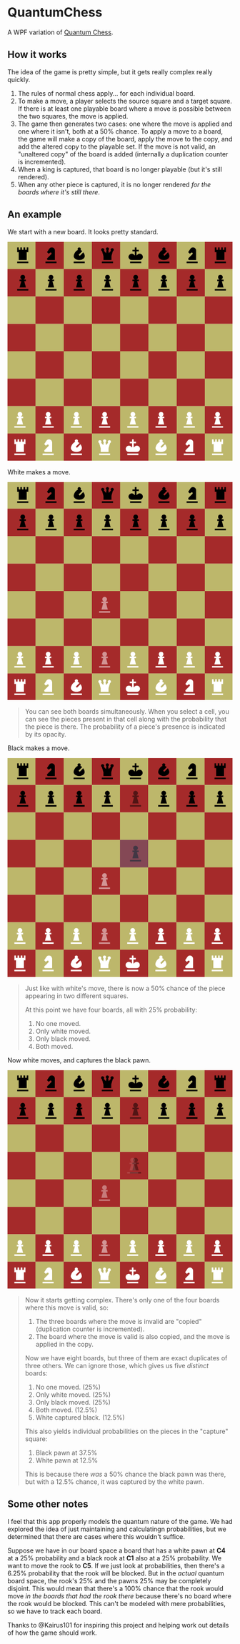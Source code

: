 # QuantumChess

A WPF variation of [Quantum Chess](https://quantumchess.net/).

## How it works

The idea of the game is pretty simple, but it gets really complex really quickly.

1. The rules of normal chess apply... for each individual board.
1. To make a move, a player selects the source square and a target square.  If there is at least one playable board where a move is possible between the two squares, the move is applied.
1. The game then generates two cases: one where the move is applied and one where it isn't, both at a 50% chance.  To apply a move to a board, the game will make a copy of the board, apply the move to the copy, and add the altered copy to the playable set.  If the move is not valid, an "unaltered copy" of the board is added (internally a duplication counter is incremented).
1. When a king is captured, that board is no longer playable (but it's still rendered).
1. When any other piece is captured, it is no longer rendered _for the boards where it's still there_.

## An example

We start with a new board.  It looks pretty standard.

![new board](Resources/example-screen1.png)

White makes a move.

![new board](Resources/example-screen2.png)

> You can see both boards simultaneously.  When you select a cell, you can see the pieces present in that cell along with the probability that the piece is there.  The probability of a piece's presence is indicated by its opacity.

Black makes a move.

![new board](Resources/example-screen3.png)

> Just like with white's move, there is now a 50% chance of the piece appearing in two different squares.
> 
> At this point we have four boards, all with 25% probability:
> 
> 1. No one moved.
> 1. Only white moved.
> 1. Only black moved.
> 1. Both moved.

Now white moves, and captures the black pawn.

![new board](Resources/example-screen4.png)

> Now it starts getting complex.  There's only one of the four boards where this move is valid, so:
> 
> 1. The three boards where the move is invalid are "copied" (duplication counter is incremented).
> 1. The board where the move is valid is also copied, and the move is applied in the copy.
>
> Now we have eight boards, but three of them are exact duplicates of three others.  We can ignore those, which gives us five _distinct_ boards:
> 
> 1. No one moved. (25%)
> 1. Only white moved. (25%)
> 1. Only black moved. (25%)
> 1. Both moved. (12.5%)
> 1. White captured black. (12.5%)
> 
> This also yields individual probabilities on the pieces in the "capture" square:
> 
> 1. Black pawn at 37.5%
> 1. White pawn at 12.5%
>
> This is because there _was_ a 50% chance the black pawn was there, but with a 12.5% chance, it was captured by the white pawn.

## Some other notes

I feel that this app properly models the quantum nature of the game.  We had explored the idea of just maintaining and calculatingn probabilities, but we determined that there are cases where this wouldn't suffice.

Suppose we have in our board space a board that has a white pawn at **C4** at a 25% probability and a black rook at **C1** also at a 25% probability.  We want to move the rook to **C5**.  If we just look at probabilities, then there's a 6.25% probability that the rook will be blocked.  But in the _actual_ quantum board space, the rook's 25% and the pawns 25% may be completely disjoint.  This would mean that there's a 100% chance that the rook would move _in the boards that had the rook there_ because there's no board where the rook would be blocked.  This can't be modeled with mere probabilities, so we have to track each board.

Thanks to @Kairus101 for inspiring this project and helping work out details of how the game should work.